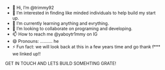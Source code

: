 - 👋 Hi, I’m @trimmy92
- 👀 I’m interested in finding like minded individuals to help build my start up.
- 🌱 I’m currently learning anything and evrything.
- 💞️ I’m looking to collaborate on programing and developing.
- 📫 How to reach me @yaboytr1mmy on IG 
- 😄 Pronouns: .......... he
- ⚡ Fun fact: we will look back at this in a few years time and go thank f*** we linked up!!

GET IN TOUCH AND LETS BUILD SOMEHTING GRATE!

<!---
trimmy92/trimmy92 is a ✨ special ✨ repository because its `README.md` (this file) appears on your GitHub profile.
You can click the Preview link to take a look at your changes.
--->
